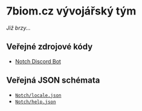 # 7biom.cz vývojářský tým
_Již brzy..._

## Veřejné zdrojové kódy
* [Notch Discord Bot](Notch-Discord-Bot)

## Veřejná JSON schémata
* [`Notch/locale.json`](json/schemas/Notch/locale.json)
* [`Notch/help.json`](json/schemas/Notch/help.json)
